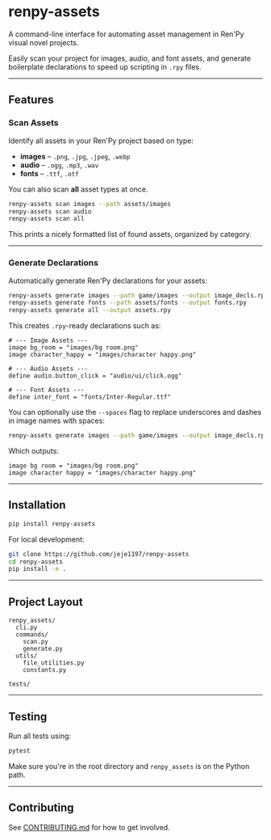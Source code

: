 # renpy-assets

A command-line interface for automating asset management in Ren'Py visual novel projects.

Easily scan your project for images, audio, and font assets, and generate boilerplate declarations to speed up scripting in `.rpy` files.

---

## Features

### Scan Assets

Identify all assets in your Ren'Py project based on type:

- **images** – `.png`, `.jpg`, `.jpeg`, `.webp`
- **audio** – `.ogg`, `.mp3`, `.wav`
- **fonts** – `.ttf`, `.otf`

You can also scan **all** asset types at once.

```bash
renpy-assets scan images --path assets/images
renpy-assets scan audio
renpy-assets scan all
```

This prints a nicely formatted list of found assets, organized by category.

---

### Generate Declarations

Automatically generate Ren'Py declarations for your assets:

```bash
renpy-assets generate images --path game/images --output image_decls.rpy
renpy-assets generate fonts --path assets/fonts --output fonts.rpy
renpy-assets generate all --output assets.rpy
```

This creates `.rpy`-ready declarations such as:

```renpy
# --- Image Assets ---
image bg_room = "images/bg room.png"
image character_happy = "images/character happy.png"

# --- Audio Assets ---
define audio.button_click = "audio/ui/click.ogg"

# --- Font Assets ---
define inter_font = "fonts/Inter-Regular.ttf"
```

You can optionally use the `--spaces` flag to replace underscores and dashes in image names with spaces:

```bash
renpy-assets generate images --path game/images --output image_decls.rpy --spaces
```

Which outputs:

```renpy
image bg room = "images/bg room.png"
image character happy = "images/character happy.png"
```

---

## Installation

```bash
pip install renpy-assets
```

For local development:

```bash
git clone https://github.com/jeje1197/renpy-assets
cd renpy-assets
pip install -e .
```

---

## Project Layout

```
renpy_assets/
  cli.py
  commands/
    scan.py
    generate.py
  utils/
    file_utilities.py
    constants.py

tests/
```

---

## Testing

Run all tests using:

```bash
pytest
```

Make sure you're in the root directory and `renpy_assets` is on the Python path.

---

## Contributing

See [CONTRIBUTING.md](CONTRIBUTING.md) for how to get involved.